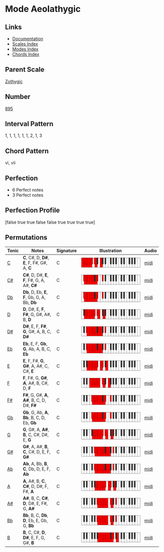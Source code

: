 # Mode Aeolathygic

## Links

- [Documentation](README.md)
- [Scales Index](Scales.md)
- [Modes Index](Modes.md)
- [Chords Index](Chords.md)

## Parent Scale

[Zothygic](ScaleZothygic.md)

## Number

[895](https://ianring.com/musictheory/scales/895)

## Interval Pattern

1, 1, 1, 1, 1, 1, 2, 1, 3

## Chord Pattern

vi, vii

## Perfection

- 6 Perfect notes
- 3 Perfect notes

## Perfection Profile

[false true true false false true true true true]

## Permutations

| Tonic | Notes | Signature | Illustration | Audio |
|-------|-------|-----------|--------------|-------|
| [C](ModeCNaturalAeolathygic.md) | **C**, C#, D, **D#**, **E**, F, F#, G#, A, **C** | C | ![CNaturalAeolathygic](ModeCNaturalAeolathygic.png) | [midi](https://github.com/edipermadi/music/blob/main/docs/ModeCNaturalAeolathygic.mid?raw=true) |
| [C#](ModeCSharpAeolathygic.md) | **C#**, D, D#, **E**, **F**, F#, G, A, A#, **C#** | C | ![CSharpAeolathygic](ModeCSharpAeolathygic.png) | [midi](https://github.com/edipermadi/music/blob/main/docs/ModeCSharpAeolathygic.mid?raw=true) |
| [Db](ModeDFlatAeolathygic.md) | **Db**, D, Eb, **E**, **F**, Gb, G, A, Bb, **Db** | C | ![DFlatAeolathygic](ModeDFlatAeolathygic.png) | [midi](https://github.com/edipermadi/music/blob/main/docs/ModeDFlatAeolathygic.mid?raw=true) |
| [D](ModeDNaturalAeolathygic.md) | **D**, D#, E, **F**, **F#**, G, G#, A#, B, **D** | C | ![DNaturalAeolathygic](ModeDNaturalAeolathygic.png) | [midi](https://github.com/edipermadi/music/blob/main/docs/ModeDNaturalAeolathygic.mid?raw=true) |
| [D#](ModeDSharpAeolathygic.md) | **D#**, E, F, **F#**, **G**, G#, A, B, C, **D#** | C | ![DSharpAeolathygic](ModeDSharpAeolathygic.png) | [midi](https://github.com/edipermadi/music/blob/main/docs/ModeDSharpAeolathygic.mid?raw=true) |
| [Eb](ModeEFlatAeolathygic.md) | **Eb**, E, F, **Gb**, **G**, Ab, A, B, C, **Eb** | C | ![EFlatAeolathygic](ModeEFlatAeolathygic.png) | [midi](https://github.com/edipermadi/music/blob/main/docs/ModeEFlatAeolathygic.mid?raw=true) |
| [E](ModeENaturalAeolathygic.md) | **E**, F, F#, **G**, **G#**, A, A#, C, C#, **E** | C | ![ENaturalAeolathygic](ModeENaturalAeolathygic.png) | [midi](https://github.com/edipermadi/music/blob/main/docs/ModeENaturalAeolathygic.mid?raw=true) |
| [F](ModeFNaturalAeolathygic.md) | **F**, F#, G, **G#**, **A**, A#, B, C#, D, **F** | C | ![FNaturalAeolathygic](ModeFNaturalAeolathygic.png) | [midi](https://github.com/edipermadi/music/blob/main/docs/ModeFNaturalAeolathygic.mid?raw=true) |
| [F#](ModeFSharpAeolathygic.md) | **F#**, G, G#, **A**, **A#**, B, C, D, D#, **F#** | C | ![FSharpAeolathygic](ModeFSharpAeolathygic.png) | [midi](https://github.com/edipermadi/music/blob/main/docs/ModeFSharpAeolathygic.mid?raw=true) |
| [Gb](ModeGFlatAeolathygic.md) | **Gb**, G, Ab, **A**, **Bb**, B, C, D, Eb, **Gb** | C | ![GFlatAeolathygic](ModeGFlatAeolathygic.png) | [midi](https://github.com/edipermadi/music/blob/main/docs/ModeGFlatAeolathygic.mid?raw=true) |
| [G](ModeGNaturalAeolathygic.md) | **G**, G#, A, **A#**, **B**, C, C#, D#, E, **G** | C | ![GNaturalAeolathygic](ModeGNaturalAeolathygic.png) | [midi](https://github.com/edipermadi/music/blob/main/docs/ModeGNaturalAeolathygic.mid?raw=true) |
| [G#](ModeGSharpAeolathygic.md) | **G#**, A, A#, **B**, **C**, C#, D, E, F, **G#** | C | ![GSharpAeolathygic](ModeGSharpAeolathygic.png) | [midi](https://github.com/edipermadi/music/blob/main/docs/ModeGSharpAeolathygic.mid?raw=true) |
| [Ab](ModeAFlatAeolathygic.md) | **Ab**, A, Bb, **B**, **C**, Db, D, E, F, **Ab** | C | ![AFlatAeolathygic](ModeAFlatAeolathygic.png) | [midi](https://github.com/edipermadi/music/blob/main/docs/ModeAFlatAeolathygic.mid?raw=true) |
| [A](ModeANaturalAeolathygic.md) | **A**, A#, B, **C**, **C#**, D, D#, F, F#, **A** | C | ![ANaturalAeolathygic](ModeANaturalAeolathygic.png) | [midi](https://github.com/edipermadi/music/blob/main/docs/ModeANaturalAeolathygic.mid?raw=true) |
| [A#](ModeASharpAeolathygic.md) | **A#**, B, C, **C#**, **D**, D#, E, F#, G, **A#** | C | ![ASharpAeolathygic](ModeASharpAeolathygic.png) | [midi](https://github.com/edipermadi/music/blob/main/docs/ModeASharpAeolathygic.mid?raw=true) |
| [Bb](ModeBFlatAeolathygic.md) | **Bb**, B, C, **Db**, **D**, Eb, E, Gb, G, **Bb** | C | ![BFlatAeolathygic](ModeBFlatAeolathygic.png) | [midi](https://github.com/edipermadi/music/blob/main/docs/ModeBFlatAeolathygic.mid?raw=true) |
| [B](ModeBNaturalAeolathygic.md) | **B**, C, C#, **D**, **D#**, E, F, G, G#, **B** | C | ![BNaturalAeolathygic](ModeBNaturalAeolathygic.png) | [midi](https://github.com/edipermadi/music/blob/main/docs/ModeBNaturalAeolathygic.mid?raw=true) |
